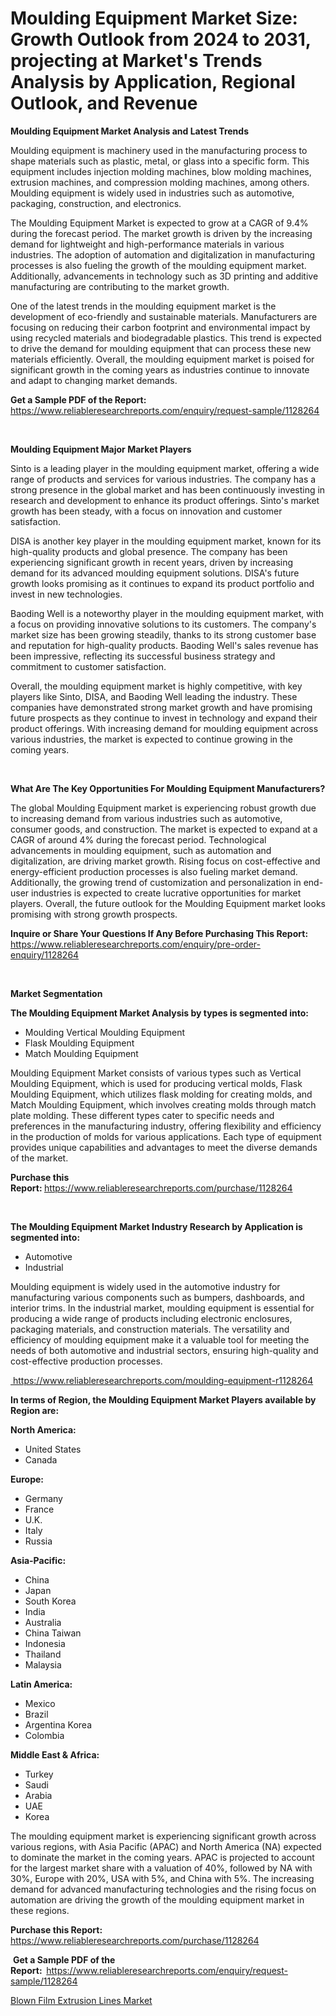 <p><h1>Moulding Equipment Market Size: Growth Outlook from 2024 to 2031, projecting at Market's Trends Analysis by Application, Regional Outlook, and Revenue</h1></p><p><strong>Moulding Equipment Market Analysis and Latest Trends</strong></p>
<p><p>Moulding equipment is machinery used in the manufacturing process to shape materials such as plastic, metal, or glass into a specific form. This equipment includes injection molding machines, blow molding machines, extrusion machines, and compression molding machines, among others. Moulding equipment is widely used in industries such as automotive, packaging, construction, and electronics.</p><p>The Moulding Equipment Market is expected to grow at a CAGR of 9.4% during the forecast period. The market growth is driven by the increasing demand for lightweight and high-performance materials in various industries. The adoption of automation and digitalization in manufacturing processes is also fueling the growth of the moulding equipment market. Additionally, advancements in technology such as 3D printing and additive manufacturing are contributing to the market growth.</p><p>One of the latest trends in the moulding equipment market is the development of eco-friendly and sustainable materials. Manufacturers are focusing on reducing their carbon footprint and environmental impact by using recycled materials and biodegradable plastics. This trend is expected to drive the demand for moulding equipment that can process these new materials efficiently. Overall, the moulding equipment market is poised for significant growth in the coming years as industries continue to innovate and adapt to changing market demands.</p></p>
<p><strong>Get a Sample PDF of the Report:&nbsp;</strong> <a href="https://www.reliableresearchreports.com/enquiry/request-sample/1128264">https://www.reliableresearchreports.com/enquiry/request-sample/1128264</a></p>
<p>&nbsp;</p>
<p><strong>Moulding Equipment Major Market Players</strong></p>
<p><p>Sinto is a leading player in the moulding equipment market, offering a wide range of products and services for various industries. The company has a strong presence in the global market and has been continuously investing in research and development to enhance its product offerings. Sinto's market growth has been steady, with a focus on innovation and customer satisfaction.</p><p>DISA is another key player in the moulding equipment market, known for its high-quality products and global presence. The company has been experiencing significant growth in recent years, driven by increasing demand for its advanced moulding equipment solutions. DISA's future growth looks promising as it continues to expand its product portfolio and invest in new technologies.</p><p>Baoding Well is a noteworthy player in the moulding equipment market, with a focus on providing innovative solutions to its customers. The company's market size has been growing steadily, thanks to its strong customer base and reputation for high-quality products. Baoding Well's sales revenue has been impressive, reflecting its successful business strategy and commitment to customer satisfaction.</p><p>Overall, the moulding equipment market is highly competitive, with key players like Sinto, DISA, and Baoding Well leading the industry. These companies have demonstrated strong market growth and have promising future prospects as they continue to invest in technology and expand their product offerings. With increasing demand for moulding equipment across various industries, the market is expected to continue growing in the coming years.</p></p>
<p>&nbsp;</p>
<p><strong>What Are The Key Opportunities For Moulding Equipment Manufacturers?</strong></p>
<p><p>The global Moulding Equipment market is experiencing robust growth due to increasing demand from various industries such as automotive, consumer goods, and construction. The market is expected to expand at a CAGR of around 4% during the forecast period. Technological advancements in moulding equipment, such as automation and digitalization, are driving market growth. Rising focus on cost-effective and energy-efficient production processes is also fueling market demand. Additionally, the growing trend of customization and personalization in end-user industries is expected to create lucrative opportunities for market players. Overall, the future outlook for the Moulding Equipment market looks promising with strong growth prospects.</p></p>
<p><strong>Inquire or Share Your Questions If Any Before Purchasing This Report:</strong> <a href="https://www.reliableresearchreports.com/enquiry/pre-order-enquiry/1128264">https://www.reliableresearchreports.com/enquiry/pre-order-enquiry/1128264</a></p>
<p>&nbsp;</p>
<p><strong>Market Segmentation</strong></p>
<p><strong>The Moulding Equipment Market Analysis by types is segmented into:</strong></p>
<p><ul><li>Moulding Vertical Moulding Equipment</li><li>Flask Moulding Equipment</li><li>Match Moulding Equipment</li></ul></p>
<p><p>Moulding Equipment Market consists of various types such as Vertical Moulding Equipment, which is used for producing vertical molds, Flask Moulding Equipment, which utilizes flask molding for creating molds, and Match Moulding Equipment, which involves creating molds through match plate molding. These different types cater to specific needs and preferences in the manufacturing industry, offering flexibility and efficiency in the production of molds for various applications. Each type of equipment provides unique capabilities and advantages to meet the diverse demands of the market.</p></p>
<p><strong>Purchase this Report:&nbsp;</strong><a href="https://www.reliableresearchreports.com/purchase/1128264">https://www.reliableresearchreports.com/purchase/1128264</a></p>
<p>&nbsp;</p>
<p><strong>The Moulding Equipment Market Industry Research by Application is segmented into:</strong></p>
<p><ul><li>Automotive</li><li>Industrial</li></ul></p>
<p><p>Moulding equipment is widely used in the automotive industry for manufacturing various components such as bumpers, dashboards, and interior trims. In the industrial market, moulding equipment is essential for producing a wide range of products including electronic enclosures, packaging materials, and construction materials. The versatility and efficiency of moulding equipment make it a valuable tool for meeting the needs of both automotive and industrial sectors, ensuring high-quality and cost-effective production processes.</p></p>
<p><a href="https://www.reliableresearchreports.com/moulding-equipment-r1128264">&nbsp;https://www.reliableresearchreports.com/moulding-equipment-r1128264</a></p>
<p><strong>In terms of Region, the Moulding Equipment Market Players available by Region are:</strong></p>
<p>
    <p> <strong> North America: </strong>
        <ul>
            <li>United States</li>
            <li>Canada</li>
        </ul>
        </p> 
    <p> <strong> Europe: </strong>
        <ul>
            <li>Germany</li>
            <li>France</li>
            <li>U.K.</li>
            <li>Italy</li>
            <li>Russia</li>
        </ul>
        </p> 
    <p> <strong> Asia-Pacific: </strong>
        <ul>
            <li>China</li>
            <li>Japan</li>
            <li>South Korea</li>
            <li>India</li>
            <li>Australia</li>
            <li>China Taiwan</li>
            <li>Indonesia</li>
            <li>Thailand</li>
            <li>Malaysia</li>
        </ul>
        </p> 
    <p> <strong> Latin America: </strong>
        <ul>
            <li>Mexico</li>
            <li>Brazil</li>
            <li>Argentina Korea</li>
            <li>Colombia</li>
        </ul>
        </p> 
    <p> <strong> Middle East & Africa: </strong>
        <ul>
            <li>Turkey</li>
            <li>Saudi</li>
            <li>Arabia</li>
            <li>UAE</li>
            <li>Korea</li>
        </ul>
    </p>
    </p>
<p><p>The moulding equipment market is experiencing significant growth across various regions, with Asia Pacific (APAC) and North America (NA) expected to dominate the market in the coming years. APAC is projected to account for the largest market share with a valuation of 40%, followed by NA with 30%, Europe with 20%, USA with 5%, and China with 5%. The increasing demand for advanced manufacturing technologies and the rising focus on automation are driving the growth of the moulding equipment market in these regions.</p></p>
<p><strong>Purchase this Report: </strong><a href="https://www.reliableresearchreports.com/purchase/1128264">https://www.reliableresearchreports.com/purchase/1128264</a></p>
<p>&nbsp;<strong>Get a Sample PDF of the Report:&nbsp;&nbsp;</strong><a href="https://www.reliableresearchreports.com/enquiry/request-sample/1128264">https://www.reliableresearchreports.com/enquiry/request-sample/1128264</a></p>
<p><strong></strong></p>
<p><p><a href="https://github.com/NorbertYates/Market-Research-Report-List-4/blob/main/blown-film-extrusion-lines-market.md">Blown Film Extrusion Lines Market</a></p></p>